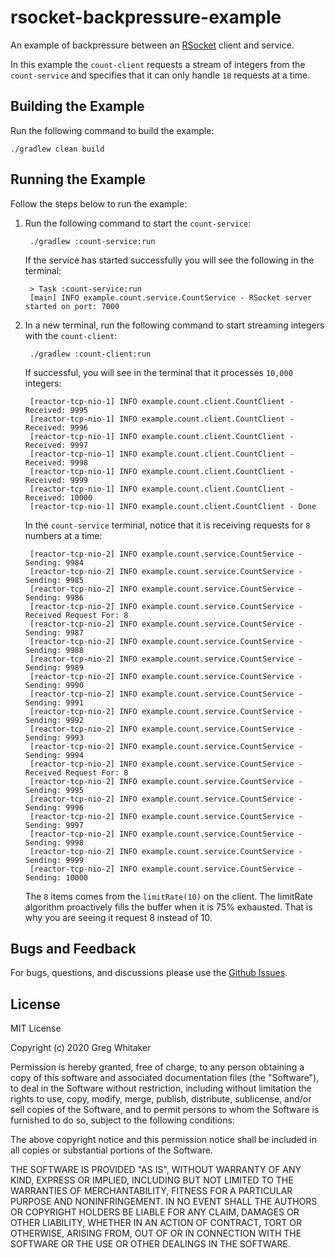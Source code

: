 # rsocket-backpressure-example
An example of backpressure between an [RSocket](http://rsocket.io) client and service.

In this example the `count-client` requests a stream of integers from the `count-service` and specifies that it can only handle
`10` requests at a time.

## Building the Example
Run the following command to build the example:

    ./gradlew clean build
    
## Running the Example
Follow the steps below to run the example:

1. Run the following command to start the `count-service`:

        ./gradlew :count-service:run
        
    If the service has started successfully you will see the following in the terminal:
    
        > Task :count-service:run
        [main] INFO example.count.service.CountService - RSocket server started on port: 7000
        
2. In a new terminal, run the following command to start streaming integers with the `count-client`:

        ./gradlew :count-client:run
        
    If successful, you will see in the terminal that it processes `10,000` integers:

        [reactor-tcp-nio-1] INFO example.count.client.CountClient - Received: 9995
        [reactor-tcp-nio-1] INFO example.count.client.CountClient - Received: 9996
        [reactor-tcp-nio-1] INFO example.count.client.CountClient - Received: 9997
        [reactor-tcp-nio-1] INFO example.count.client.CountClient - Received: 9998
        [reactor-tcp-nio-1] INFO example.count.client.CountClient - Received: 9999
        [reactor-tcp-nio-1] INFO example.count.client.CountClient - Received: 10000
        [reactor-tcp-nio-1] INFO example.count.client.CountClient - Done
        
    In the `count-service` terminal, notice that it is receiving requests for `8` numbers at a time:
    
        [reactor-tcp-nio-2] INFO example.count.service.CountService - Sending: 9984
        [reactor-tcp-nio-2] INFO example.count.service.CountService - Sending: 9985
        [reactor-tcp-nio-2] INFO example.count.service.CountService - Sending: 9986
        [reactor-tcp-nio-2] INFO example.count.service.CountService - Received Request For: 8
        [reactor-tcp-nio-2] INFO example.count.service.CountService - Sending: 9987
        [reactor-tcp-nio-2] INFO example.count.service.CountService - Sending: 9988
        [reactor-tcp-nio-2] INFO example.count.service.CountService - Sending: 9989
        [reactor-tcp-nio-2] INFO example.count.service.CountService - Sending: 9990
        [reactor-tcp-nio-2] INFO example.count.service.CountService - Sending: 9991
        [reactor-tcp-nio-2] INFO example.count.service.CountService - Sending: 9992
        [reactor-tcp-nio-2] INFO example.count.service.CountService - Sending: 9993
        [reactor-tcp-nio-2] INFO example.count.service.CountService - Sending: 9994
        [reactor-tcp-nio-2] INFO example.count.service.CountService - Received Request For: 8
        [reactor-tcp-nio-2] INFO example.count.service.CountService - Sending: 9995
        [reactor-tcp-nio-2] INFO example.count.service.CountService - Sending: 9996
        [reactor-tcp-nio-2] INFO example.count.service.CountService - Sending: 9997
        [reactor-tcp-nio-2] INFO example.count.service.CountService - Sending: 9998
        [reactor-tcp-nio-2] INFO example.count.service.CountService - Sending: 9999
        [reactor-tcp-nio-2] INFO example.count.service.CountService - Sending: 10000
        
    The `8` items comes from the `limitRate(10)` on the client. The limitRate algorithm proactively fills the buffer when it is 75% exhausted. That is why you are seeing it request 8 instead of 10.

## Bugs and Feedback
For bugs, questions, and discussions please use the [Github Issues](https://github.com/gregwhitaker/rsocket-backpressure-example/issues).

## License
MIT License

Copyright (c) 2020 Greg Whitaker

Permission is hereby granted, free of charge, to any person obtaining a copy
of this software and associated documentation files (the "Software"), to deal
in the Software without restriction, including without limitation the rights
to use, copy, modify, merge, publish, distribute, sublicense, and/or sell
copies of the Software, and to permit persons to whom the Software is
furnished to do so, subject to the following conditions:

The above copyright notice and this permission notice shall be included in all
copies or substantial portions of the Software.

THE SOFTWARE IS PROVIDED "AS IS", WITHOUT WARRANTY OF ANY KIND, EXPRESS OR
IMPLIED, INCLUDING BUT NOT LIMITED TO THE WARRANTIES OF MERCHANTABILITY,
FITNESS FOR A PARTICULAR PURPOSE AND NONINFRINGEMENT. IN NO EVENT SHALL THE
AUTHORS OR COPYRIGHT HOLDERS BE LIABLE FOR ANY CLAIM, DAMAGES OR OTHER
LIABILITY, WHETHER IN AN ACTION OF CONTRACT, TORT OR OTHERWISE, ARISING FROM,
OUT OF OR IN CONNECTION WITH THE SOFTWARE OR THE USE OR OTHER DEALINGS IN THE
SOFTWARE.